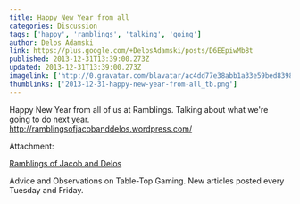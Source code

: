 ```yaml
---
title: Happy New Year from all
categories: Discussion
tags: ['happy', 'ramblings', 'talking', 'going']
author: Delos Adamski
link: https://plus.google.com/+DelosAdamski/posts/D6EEpiwMb8t
published: 2013-12-31T13:39:00.273Z
updated: 2013-12-31T13:39:00.273Z
imagelink: ['http://0.gravatar.com/blavatar/ac4dd77e38abb1a33e59bed8398321b2?s=200']
thumblinks: ['2013-12-31-happy-new-year-from-all_tb.png']
---
```


Happy New Year from all of us at Ramblings. Talking about what we&#39;re going to do next year.<br /><a href="http://ramblingsofjacobanddelos.wordpress.com/" class="ot-anchor">http://ramblingsofjacobanddelos.wordpress.com/</a>


Attachment:

<a href='http://ramblingsofjacobanddelos.wordpress.com'>Ramblings of Jacob and Delos</a>


Advice and Observations on Table-Top Gaming. New articles posted every Tuesday and Friday.